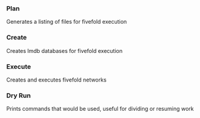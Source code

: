 ### Plan 
Generates a listing of files for fivefold execution

### Create 
Creates lmdb databases for fivefold execution

### Execute
Creates and executes fivefold networks

### Dry Run
Prints commands that would be used, useful for dividing or resuming work
